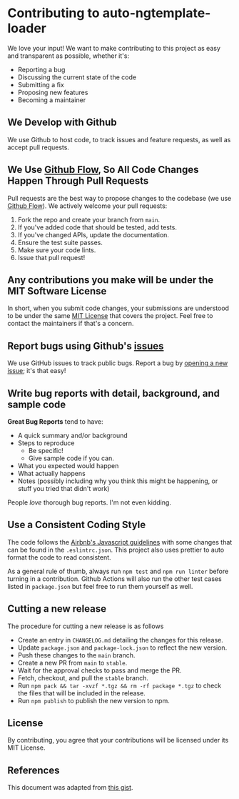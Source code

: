 # Contributing to auto-ngtemplate-loader

We love your input! We want to make contributing to this project as easy and transparent as possible, whether it's:

- Reporting a bug
- Discussing the current state of the code
- Submitting a fix
- Proposing new features
- Becoming a maintainer

## We Develop with Github

We use Github to host code, to track issues and feature requests, as well as accept pull requests.

## We Use [Github Flow](https://guides.github.com/introduction/flow/index.html), So All Code Changes Happen Through Pull Requests

Pull requests are the best way to propose changes to the codebase (we use [Github Flow](https://guides.github.com/introduction/flow/index.html)). We actively welcome your pull requests:

1. Fork the repo and create your branch from `main`.
1. If you've added code that should be tested, add tests.
1. If you've changed APIs, update the documentation.
1. Ensure the test suite passes.
1. Make sure your code lints.
1. Issue that pull request!

## Any contributions you make will be under the MIT Software License

In short, when you submit code changes, your submissions are understood to be under the same [MIT License](http://choosealicense.com/licenses/mit/) that covers the project. Feel free to contact the maintainers if that's a concern.

## Report bugs using Github's [issues](https://github.com/yashdalfthegray/auto-ngtemplate-loader/issues)

We use GitHub issues to track public bugs. Report a bug by [opening a new issue](); it's that easy!

## Write bug reports with detail, background, and sample code

**Great Bug Reports** tend to have:

- A quick summary and/or background
- Steps to reproduce
  - Be specific!
  - Give sample code if you can.
- What you expected would happen
- What actually happens
- Notes (possibly including why you think this might be happening, or stuff you tried that didn't work)

People _love_ thorough bug reports. I'm not even kidding.

## Use a Consistent Coding Style

The code follows the [Airbnb's Javascript guidelines](https://github.com/airbnb/javascript) with some changes that can be found in the `.eslintrc.json`. This project also uses prettier to auto format the code to read consistent.

As a general rule of thumb, always run `npm test` and `npm run linter` before turning in a contribution. Github Actions will also run the other test cases listed in `package.json` but feel free to run them yourself as well.

## Cutting a new release

The procedure for cutting a new release is as follows

- Create an entry in `CHANGELOG.md` detailing the changes for this release.
- Update `package.json` and `package-lock.json` to reflect the new version.
- Push these changes to the `main` branch.
- Create a new PR from `main` to `stable`.
- Wait for the approval checks to pass and merge the PR.
- Fetch, checkout, and pull the `stable` branch.
- Run `npm pack && tar -xvzf *.tgz && rm -rf package *.tgz` to check the files that will be included in the release.
- Run `npm publish` to publish the new version to npm.

## License

By contributing, you agree that your contributions will be licensed under its MIT License.

## References

This document was adapted from [this gist](https://gist.github.com/briandk/3d2e8b3ec8daf5a27a62).
